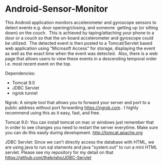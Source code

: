# Android-Sensor-Monitor


This Android application monitors accelerometer and gyroscope sensors to detect events e.g. door opening/closing, and someone  getting up (or sitting down) on the couch.  This is achieved by taping/attaching your phone to a door or a couch so that the on-board accelerometer and gyroscope could be utilized.  The detected event is then posted to a Tomcat/Servlet based web application using "Microsoft Access" for storage, displaying the event as well as the exact time when the event was detected.  Also, there is a web page that allows users to view these events in a descending temporal order i.e. most recent event on the top. 

Dependencies:
- Tomcat 9.0
- JDBC Servlet
- ngrok tunnel

Ngrok: A simple tool that allows you to forward your server and port to a public address without port forwarding https://ngrok.com . I highly recommend using this as it easy, fast, and free.

Tomcat 9.0: You can install tomcat on mac or windows just remember that in order to see changes you need to restart the server everytime. Make sure you can do this easily during development. http://tomcat.apache.org

JDBC Servlet: Since we can't directly access the database with HTML, we are using java to run sql staments and java "system.out" to run a mini HTML servlet. Please see my repository for my detail on that https://github.com/thekrisho/JDBC-Servlet
